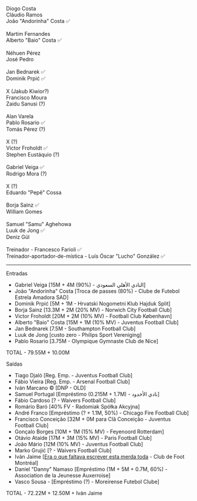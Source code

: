 Diogo Costa \
Cláudio Ramos \
João "Andorinha" Costa ✅ \
\
Martim Fernandes \
Alberto "Baio" Costa ✅ \
\
Néhuen Pérez \
José Pedro \
\
Jan Bednarek ✅ \
Dominik Prpić ✅ \
\
X (Jakub Kiwior?) \
Francisco Moura \
Zaidu Sanusi (?) \
\
Alan Varela \
Pablo Rosario ✅️ \
Tomás Pérez (?) \
\
X (?) \
Victor Froholdt ✅ \
Stephen Eustáquio (?) \
\
Gabriel Veiga ✅ \
Rodrigo Mora (?) \
\
X (?) \
Eduardo "Pepê" Cossa \
\
Borja Sainz ✅ \
William Gomes \
\
Samuel "Samu" Aghehowa \
Luuk de Jong ✅ \
Deniz Gül \
\
Treinador - Francesco Farioli ✅ \
Treinador-aportador-de-mística - Luís Óscar "Lucho" González ✅ 

---------------------------
Entradas

- Gabriel Veiga [15M + 4M (90%) - النادي الأهلي السعودي]
- João "Andorinha" Costa [Troca de passes (80%) - Clube de Futebol Estrela Amadora SAD]
- Dominik Prpić [5M + 1M - Hrvatski Nogometni Klub Hajduk Split]
- Borja Sainz [13.3M + 2M (20% MV) - Norwich City Football Club]
- Victor Froholdt [20M + 2M (10% MV) - Football Club København]
- Alberto "Baio" Costa [15M + 1M (10% MV) - Juventus Football Club]
- Jan Bednarek [7.5M - Southampton Football Club]
- Luuk de Jong [custo zero - Philips Sport Vereniging]
- Pablo Rosario [3.75M - Olympique Gymnaste Club de Nice]

TOTAL - 79.55M + 10.00M


Saídas

- Tiago Djaló [Reg. Emp. - Juventus Football Club]
- Fábio Vieira [Reg. Emp. - Arsenal Football Club]
- Iván Marcano © [DNP - OLD]
- Samuel Portugal [Empréstimo (0.215M + 1.7M) - نادي الأخدود]
- Fábio Cardoso [? - Waivers Football Club]
- Romário Baró [40% FV - Radomiak Spółka Akcyjna]
- André Franco [Empréstimo (? + 1.1M, 50%) - Chicago Fire Football Club]
- Francisco Conceição [32M + 0M para Clã Conceição - Juventus Football Club]
- Gonçalo Borges [10M + 1M (15% MV) - Feyenoord Rotterdam]
- Otávio Ataíde [17M + 3M (15% MV) - Paris Football Club]
- João Mário [12M (10% MV) - Juventus Football Club]
- Marko Grujić [? - Waivers Football Club]
- Iván Jaime [[Era o que faltava escrever esta merda toda](https://www.abola.pt/noticias/mercado-fc-porto-ivan-jaime-vai-jogar-na-mls-2025081916272625019) - Club de Foot Montréal]
- Daniel "Danny" Namaso [Empréstimo (1M + 5M + 0.7M, 60%) - Association de la Jeunesse Auxerroise]
- Vasco Sousa - [Empréstimo (?) - Moreirense Futebol Clube] 

TOTAL - 72.22M + 12.50M + Iván Jaime
